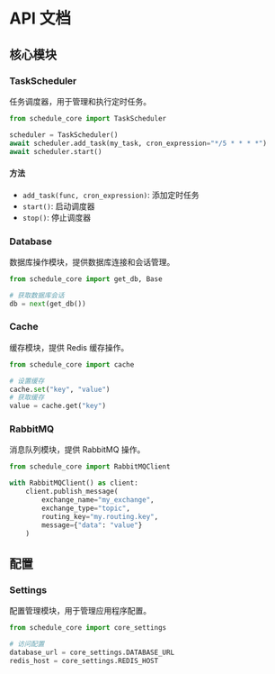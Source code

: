 # API 文档

## 核心模块

### TaskScheduler

任务调度器，用于管理和执行定时任务。

```python
from schedule_core import TaskScheduler

scheduler = TaskScheduler()
await scheduler.add_task(my_task, cron_expression="*/5 * * * *")
await scheduler.start()
```

#### 方法

- `add_task(func, cron_expression)`: 添加定时任务
- `start()`: 启动调度器
- `stop()`: 停止调度器

### Database

数据库操作模块，提供数据库连接和会话管理。

```python
from schedule_core import get_db, Base

# 获取数据库会话
db = next(get_db())
```

### Cache

缓存模块，提供 Redis 缓存操作。

```python
from schedule_core import cache

# 设置缓存
cache.set("key", "value")
# 获取缓存
value = cache.get("key")
```

### RabbitMQ

消息队列模块，提供 RabbitMQ 操作。

```python
from schedule_core import RabbitMQClient

with RabbitMQClient() as client:
    client.publish_message(
        exchange_name="my_exchange",
        exchange_type="topic",
        routing_key="my.routing.key",
        message={"data": "value"}
    )
```

## 配置

### Settings

配置管理模块，用于管理应用程序配置。

```python
from schedule_core import core_settings

# 访问配置
database_url = core_settings.DATABASE_URL
redis_host = core_settings.REDIS_HOST
```
